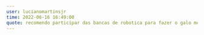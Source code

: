 ```yaml
---
user: lucianomartinsjr
time: 2022-06-16 16:49:00
quote: recomendo participar das bancas de robotica para fazer o galo mecanico @PedrinHm , @felipe230902, @CarlosArantes3 @Rhogger.
---
```


